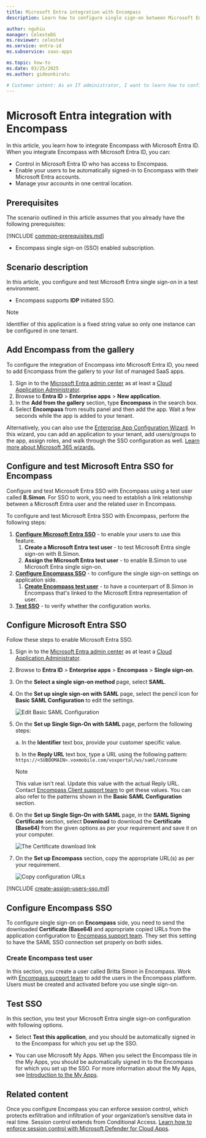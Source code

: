 ```yaml
---
title: Microsoft Entra integration with Encompass
description: Learn how to configure single sign-on between Microsoft Entra ID and Encompass.

author: nguhiu
manager: CelesteDG
ms.reviewer: celested
ms.service: entra-id
ms.subservice: saas-apps

ms.topic: how-to
ms.date: 03/25/2025
ms.author: gideonkiratu

# Customer intent: As an IT administrator, I want to learn how to configure single sign-on between Microsoft Entra ID and Encompass so that I can control who has access to Encompass, enable automatic sign-in with Microsoft Entra accounts, and manage my accounts in one central location.
---
```

# Microsoft Entra integration with Encompass

In this article,  you learn how to integrate Encompass with Microsoft Entra ID. When you integrate Encompass with Microsoft Entra ID, you can:

* Control in Microsoft Entra ID who has access to Encompass.
* Enable your users to be automatically signed-in to Encompass with their Microsoft Entra accounts.
* Manage your accounts in one central location.

## Prerequisites
The scenario outlined in this article assumes that you already have the following prerequisites:

[!INCLUDE [common-prerequisites.md](~/identity/saas-apps/includes/common-prerequisites.md)]
* Encompass single sign-on (SSO) enabled subscription.

## Scenario description

In this article,  you configure and test Microsoft Entra single sign-on in a test environment.

* Encompass supports **IDP** initiated SSO.

> [!NOTE]
> Identifier of this application is a fixed string value so only one instance can be configured in one tenant.

## Add Encompass from the gallery

To configure the integration of Encompass into Microsoft Entra ID, you need to add Encompass from the gallery to your list of managed SaaS apps.

1. Sign in to the [Microsoft Entra admin center](https://entra.microsoft.com) as at least a [Cloud Application Administrator](~/identity/role-based-access-control/permissions-reference.md#cloud-application-administrator).
1. Browse to **Entra ID** > **Enterprise apps** > **New application**.
1. In the **Add from the gallery** section, type **Encompass** in the search box.
1. Select **Encompass** from results panel and then add the app. Wait a few seconds while the app is added to your tenant.

 Alternatively, you can also use the [Enterprise App Configuration Wizard](https://portal.office.com/AdminPortal/home?Q=Docs#/azureadappintegration). In this wizard, you can add an application to your tenant, add users/groups to the app, assign roles, and walk through the SSO configuration as well. [Learn more about Microsoft 365 wizards.](/microsoft-365/admin/misc/azure-ad-setup-guides)

<a name='configure-and-test-azure-ad-sso-for-encompass'></a>

## Configure and test Microsoft Entra SSO for Encompass

Configure and test Microsoft Entra SSO with Encompass using a test user called **B.Simon**. For SSO to work, you need to establish a link relationship between a Microsoft Entra user and the related user in Encompass.

To configure and test Microsoft Entra SSO with Encompass, perform the following steps:

1. **[Configure Microsoft Entra SSO](#configure-azure-ad-sso)** - to enable your users to use this feature.
    1. **Create a Microsoft Entra test user** - to test Microsoft Entra single sign-on with B.Simon.
    1. **Assign the Microsoft Entra test user** - to enable B.Simon to use Microsoft Entra single sign-on.
1. **[Configure Encompass SSO](#configure-encompass-sso)** - to configure the single sign-on settings on application side.
    1. **[Create Encompass test user](#create-encompass-test-user)** - to have a counterpart of B.Simon in Encompass that's linked to the Microsoft Entra representation of user.
1. **[Test SSO](#test-sso)** - to verify whether the configuration works.

<a name='configure-azure-ad-sso'></a>

## Configure Microsoft Entra SSO

Follow these steps to enable Microsoft Entra SSO.

1. Sign in to the [Microsoft Entra admin center](https://entra.microsoft.com) as at least a [Cloud Application Administrator](~/identity/role-based-access-control/permissions-reference.md#cloud-application-administrator).
1. Browse to **Entra ID** > **Enterprise apps** > **Encompass** > **Single sign-on**.
1. On the **Select a single sign-on method** page, select **SAML**.
1. On the **Set up single sign-on with SAML** page, select the pencil icon for **Basic SAML Configuration** to edit the settings.

   ![Edit Basic SAML Configuration](common/edit-urls.png)

1. On the **Set up Single Sign-On with SAML** page, perform the following steps:

    a. In the **Identifier** text box, provide your customer specific value.

    b. In the **Reply URL** text box, type a URL using the following pattern:
    `https://<SUBDOMAIN>.voxmobile.com/voxportal/ws/saml/consume`

	> [!NOTE]
	> This value isn't real. Update this value with the actual Reply URL. Contact [Encompass Client support team](https://www.voxmobile.com/contact/) to get these values. You can also refer to the patterns shown in the **Basic SAML Configuration** section.

1. On the **Set up Single Sign-On with SAML** page, in the **SAML Signing Certificate** section, select **Download** to download the **Certificate (Base64)** from the given options as per your requirement and save it on your computer.

	![The Certificate download link](common/certificatebase64.png)

1. On the **Set up Encompass** section, copy the appropriate URL(s) as per your requirement.

	![Copy configuration URLs](common/copy-configuration-urls.png)

<a name='create-an-azure-ad-test-user'></a>

[!INCLUDE [create-assign-users-sso.md](~/identity/saas-apps/includes/create-assign-users-sso.md)]

## Configure Encompass SSO

To configure single sign-on on **Encompass** side, you need to send the downloaded **Certificate (Base64)** and appropriate copied URLs from the application configuration to [Encompass support team](https://www.voxmobile.com/contact/). They set this setting to have the SAML SSO connection set properly on both sides.

### Create Encompass test user

In this section, you create a user called Britta Simon in Encompass. Work with [Encompass support team](https://www.voxmobile.com/contact/) to add the users in the Encompass platform. Users must be created and activated before you use single sign-on.

## Test SSO 

In this section, you test your Microsoft Entra single sign-on configuration with following options.

* Select **Test this application**, and you should be automatically signed in to the Encompass for which you set up the SSO.

* You can use Microsoft My Apps. When you select the Encompass tile in the My Apps, you should be automatically signed in to the Encompass for which you set up the SSO. For more information about the My Apps, see [Introduction to the My Apps](https://support.microsoft.com/account-billing/sign-in-and-start-apps-from-the-my-apps-portal-2f3b1bae-0e5a-4a86-a33e-876fbd2a4510).

## Related content

Once you configure Encompass you can enforce session control, which protects exfiltration and infiltration of your organization’s sensitive data in real time. Session control extends from Conditional Access. [Learn how to enforce session control with Microsoft Defender for Cloud Apps](/cloud-app-security/proxy-deployment-aad).
